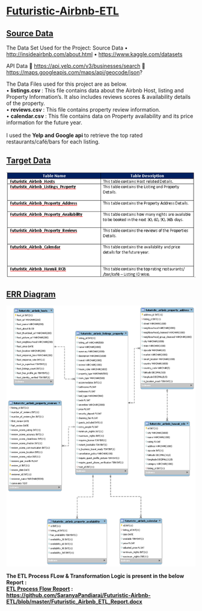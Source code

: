 # <ins> Futuristic-Airbnb-ETL </ins>

## <ins> Source Data </ins>

The Data Set Used for the Project:
	Source Data
•	http://insideairbnb.com/about.html
•	https://www.kaggle.com/datasets

API Data 
	https://api.yelp.com/v3/businesses/search
	https://maps.googleapis.com/maps/api/geocode/json?

The Data Files used for this project are as below.<br>
•	<b>listings.csv </b> : This file contains data about the Airbnb Host, listing and Property Information’s. It also includes reviews scores & availability details of the property. <br>
•	<b> reviews.csv </b> : This file contains property review information. <br>
•	<b> calendar.csv </b> : This file contains data on Property availability and its price information for the future year. <br><br>
I used the <b> Yelp and Google api </b> to retrieve the top rated restaurants/café/bars for each listing.

## <ins> Target Data </ins>
![Target_Table_Details](Target_Table_Details.PNG)

## <ins> ERR Diagram </ins>
![Futuristic_Airbnb_ERR_Diagram](Futuristic_Airbnb_ERR_Diagram.png)

<b> The ETL Process FLow & Transformation Logic is present in the below Report : <br>
	<u>ETL Process Flow Report</u> : https://github.com/SaranyaPandiaraj/Futuristic-Airbnb-ETL/blob/master/Futuristic_Airbnb_ETL_Report.docx
	</b>
